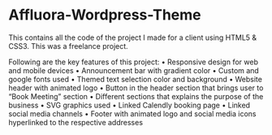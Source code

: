 # Affluora-Wordpress-Theme
This contains all the code of the project I made for a client using HTML5 &amp; CSS3. This was a freelance project.

Following are the key features of this project:
• Responsive design for web and mobile devices
• Announcement bar with gradient color
• Custom and google fonts used
• Themed text selection color and background
• Website header with animated logo
• Button in the header section that brings user to “Book Meeting” section
• Different sections that explains the purpose of the business
• SVG graphics used
• Linked Calendly booking page
• Linked social media channels
• Footer with animated logo and social media icons hyperlinked to the respective addresses
